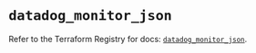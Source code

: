 # `datadog_monitor_json`

Refer to the Terraform Registry for docs: [`datadog_monitor_json`](https://registry.terraform.io/providers/datadog/datadog/3.74.0/docs/resources/monitor_json).
